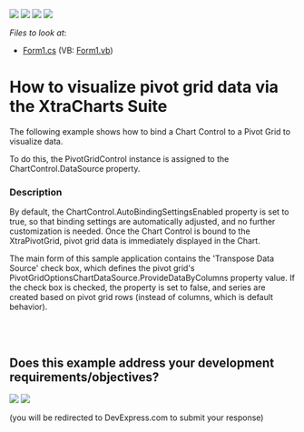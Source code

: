 <!-- default badges list -->
![](https://img.shields.io/endpoint?url=https://codecentral.devexpress.com/api/v1/VersionRange/128582687/10.2.5%2B)
[![](https://img.shields.io/badge/Open_in_DevExpress_Support_Center-FF7200?style=flat-square&logo=DevExpress&logoColor=white)](https://supportcenter.devexpress.com/ticket/details/E2911)
[![](https://img.shields.io/badge/📖_How_to_use_DevExpress_Examples-e9f6fc?style=flat-square)](https://docs.devexpress.com/GeneralInformation/403183)
[![](https://img.shields.io/badge/💬_Leave_Feedback-feecdd?style=flat-square)](#does-this-example-address-your-development-requirementsobjectives)
<!-- default badges end -->
<!-- default file list -->
*Files to look at*:

* [Form1.cs](./CS/XtraPivotGrid_ChartsIntegration/Form1.cs) (VB: [Form1.vb](./VB/XtraPivotGrid_ChartsIntegration/Form1.vb))
<!-- default file list end -->
# How to visualize pivot grid data via the XtraCharts Suite


<p>The following example shows how to bind a Chart Control to a Pivot Grid to visualize data.</p><p>To do this, the PivotGridControl instance is assigned to the ChartControl.DataSource property. </p>


<h3>Description</h3>

<p>By default, the ChartControl.AutoBindingSettingsEnabled property is set to true, so that binding settings are automatically adjusted, and no further customization is needed.  Once the Chart Control is bound to the XtraPivotGrid, pivot grid data is immediately displayed in the Chart.</p><p>The main form of this sample application contains the &#39;Transpose Data Source&#39; check box, which defines the pivot grid&#39;s PivotGridOptionsChartDataSource.ProvideDataByColumns property value. If the check box is checked, the property is set to false, and series are created based on pivot grid rows (instead of columns, which is default behavior).</p><br />


<br/>


<!-- feedback -->
## Does this example address your development requirements/objectives?

[<img src="https://www.devexpress.com/support/examples/i/yes-button.svg"/>](https://www.devexpress.com/support/examples/survey.xml?utm_source=github&utm_campaign=winforms-visualize-pivot-grid-data-in-chart&~~~was_helpful=yes) [<img src="https://www.devexpress.com/support/examples/i/no-button.svg"/>](https://www.devexpress.com/support/examples/survey.xml?utm_source=github&utm_campaign=winforms-visualize-pivot-grid-data-in-chart&~~~was_helpful=no)

(you will be redirected to DevExpress.com to submit your response)
<!-- feedback end -->
